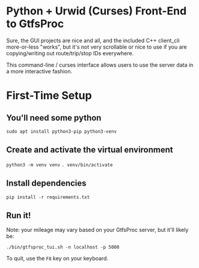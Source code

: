 # Python + Urwid (Curses) Front-End to GtfsProc

Sure, the GUI projects are nice and all, and the included C++ client_cli more-or-less
"works", but it's not very scrollable or nice to use if you are copying/writing out
route/trip/stop IDs everywhere.

This command-line / curses interface allows users to use the server data in a more
interactive fashion.

# First-Time Setup

## You'll need some python
`sudo apt install python3-pip python3-venv`

## Create and activate the virtual environment
`python3 -m venv venv`
`. venv/bin/activate`

## Install dependencies
`pip install -r requirements.txt`

## Run it!

Note: your mileage may vary based on your GtfsProc server, but it'll likely be:

`./bin/gtfsproc_tui.sh -n localhost -p 5000`

To quit, use the `F8` key on your keyboard.

